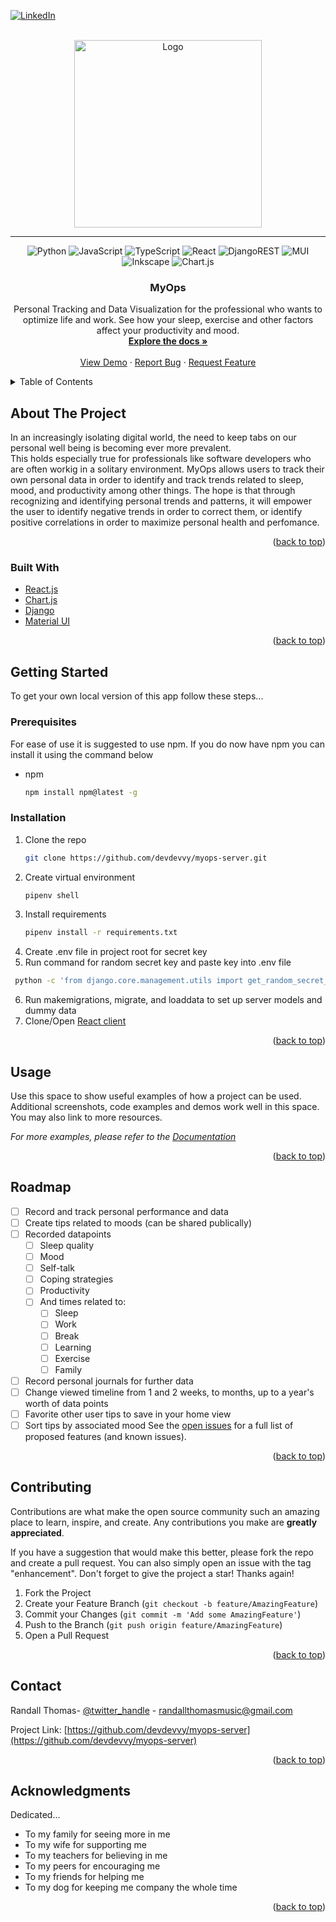 <div id="top"></div>

<!-- PROJECT SHIELDS -->
<!--
*** I'm using markdown "reference style" links for readability.
*** Reference links are enclosed in brackets [ ] instead of parentheses ( ).
*** See the bottom of this document for the declaration of the reference variables
*** for contributors-url, forks-url, etc. This is an optional, concise syntax you may use.
*** https://www.markdownguide.org/basic-syntax/#reference-style-links
-->

[![LinkedIn][linkedin-shield]][linkedin-url]


<!-- PROJECT LOGO -->
<br />
<div align="center">
  <a href="https://github.com/devdevvy/myops-server">
    <img src="https://i.imgur.com/UsFC6hJ.png" alt="Logo" width="300" height="auto">
    
  </a>
  <hr/>
  
![Python](https://img.shields.io/badge/python-3670A0?style=for-the-badge&logo=python&logoColor=ffdd54)
![JavaScript](https://img.shields.io/badge/javascript-%23323330.svg?style=for-the-badge&logo=javascript&logoColor=%23F7DF1E)
![TypeScript](https://img.shields.io/badge/typescript-%23007ACC.svg?style=for-the-badge&logo=typescript&logoColor=white)
![React](https://img.shields.io/badge/react-%2320232a.svg?style=for-the-badge&logo=react&logoColor=%2361DAFB)
![DjangoREST](https://img.shields.io/badge/DJANGO-REST-ff1709?style=for-the-badge&logo=django&logoColor=white&color=ff1709&labelColor=gray)
![MUI](https://img.shields.io/badge/MUI-%230081CB.svg?style=for-the-badge&logo=mui&logoColor=white)
![Inkscape](https://img.shields.io/badge/Inkscape-e0e0e0?style=for-the-badge&logo=inkscape&logoColor=080A13)
![Chart.js](https://img.shields.io/badge/chart.js-F5788D.svg?style=for-the-badge&logo=chart.js&logoColor=white)
  
<h3 align="center">MyOps</h3>

  <p align="center">
    Personal Tracking and Data Visualization for the professional who wants to optimize life and work. See how your sleep, exercise and other factors affect your productivity and mood.
    <br />
    <a href="https://github.com/devdevvy/repo_name"><strong>Explore the docs »</strong></a>
    <br />
    <br />
    <a href="https://github.com/devdevvy/repo_name">View Demo</a>
    ·
    <a href="https://github.com/devdevvy/repo_name/issues">Report Bug</a>
    ·
    <a href="https://github.com/devdevvy/repo_name/issues">Request Feature</a>
  </p>
</div>



<!-- TABLE OF CONTENTS -->
<details>
  <summary>Table of Contents</summary>
  <ol>
    <li>
      <a href="#about-the-project">About The Project</a>
      <ul>
        <li><a href="#built-with">Built With</a></li>
      </ul>
    </li>
    <li>
      <a href="#getting-started">Getting Started</a>
      <ul>
        <li><a href="#prerequisites">Prerequisites</a></li>
        <li><a href="#installation">Installation</a></li>
      </ul>
    </li>
    <li><a href="#usage">Usage</a></li>
    <li><a href="#roadmap">Roadmap</a></li>
    <li><a href="#contributing">Contributing</a></li>
    <li><a href="#license">License</a></li>
    <li><a href="#contact">Contact</a></li>
    <li><a href="#acknowledgments">Acknowledgments</a></li>
  </ol>
</details>



<!-- ABOUT THE PROJECT -->
## About The Project

<!-- [![Product Name Screen Shot][product-screenshot]](https://example.com) -->

   In an increasingly isolating digital world, the need to keep tabs on our personal well being is becoming ever more prevalent. 
    <br/>
    This holds especially true for professionals like software developers who are often workig in a solitary environment. 
    MyOps allows users to track their own personal data in order to identify and track trends related to sleep, mood, and productivity among other things. 
    The hope is that through recognizing and identifying personal trends and patterns, 
    it will empower the user to identify negative trends in order to correct them, 
    or identify positive correlations in order to maximize personal health and perfomance. 
<p align="right">(<a href="#top">back to top</a>)</p>



### Built With

* [React.js](https://reactjs.org/)
* [Chart.js](https://www.chartjs.org/)
* [Django](https://www.djangoproject.com/)
* [Material UI](https://mui.com/)


<p align="right">(<a href="#top">back to top</a>)</p>



<!-- GETTING STARTED -->
## Getting Started

To get your own local version of this app follow these steps...

### Prerequisites

For ease of use it is suggested to use npm. If you do now have npm you can install it using the command below
* npm
  ```sh
  npm install npm@latest -g
  ```

### Installation

1. Clone the repo
   ```sh
   git clone https://github.com/devdevvy/myops-server.git
   ```
2. Create virtual environment
   ```sh
   pipenv shell
   ```
3. Install requirements
   ```sh
   pipenv install -r requirements.txt
   ```
4. Create .env file in project root for secret key 
5. Run command for random secret key and paste key into .env file
  ```sh
   python -c 'from django.core.management.utils import get_random_secret_key; print(get_random_secret_key())'
   ```
6. Run makemigrations, migrate, and loaddata to set up server models and dummy data
7. Clone/Open [React client](github.com/devdevvy/myops-client)

<p align="right">(<a href="#top">back to top</a>)</p>



<!-- USAGE EXAMPLES -->
## Usage

Use this space to show useful examples of how a project can be used. Additional screenshots, code examples and demos work well in this space. You may also link to more resources.

_For more examples, please refer to the [Documentation](https://example.com)_

<p align="right">(<a href="#top">back to top</a>)</p>



<!-- ROADMAP -->
## Roadmap

- [ ] Record and track personal performance and data
- [ ] Create tips related to moods (can be shared publically)
- [ ] Recorded datapoints
    - [ ] Sleep quality
    - [ ] Mood
    - [ ] Self-talk
    - [ ] Coping strategies
    - [ ] Productivity
    - [ ] And times related to:
        - [ ] Sleep
        - [ ] Work
        - [ ] Break
        - [ ] Learning
        - [ ] Exercise
        - [ ] Family
- [ ] Record personal journals for further data
- [ ] Change viewed timeline from 1 and 2 weeks, to months, up to a year's worth of data points
- [ ] Favorite other user tips to save in your home view
- [ ] Sort tips by associated mood
See the [open issues](https://github.com/devdevvy/myops-server/issues) for a full list of proposed features (and known issues).

<p align="right">(<a href="#top">back to top</a>)</p>



<!-- CONTRIBUTING -->
## Contributing

Contributions are what make the open source community such an amazing place to learn, inspire, and create. Any contributions you make are **greatly appreciated**.

If you have a suggestion that would make this better, please fork the repo and create a pull request. You can also simply open an issue with the tag "enhancement".
Don't forget to give the project a star! Thanks again!

1. Fork the Project
2. Create your Feature Branch (`git checkout -b feature/AmazingFeature`)
3. Commit your Changes (`git commit -m 'Add some AmazingFeature'`)
4. Push to the Branch (`git push origin feature/AmazingFeature`)
5. Open a Pull Request

<p align="right">(<a href="#top">back to top</a>)</p>



<!-- CONTACT -->
## Contact

Randall Thomas- [@twitter_handle](https://twitter.com/twitter_handle) - randallthomasmusic@gmail.com

Project Link: [https://github.com/devdevvy/myops-server](https://github.com/devdevvy/myops-server)

<p align="right">(<a href="#top">back to top</a>)</p>



<!-- ACKNOWLEDGMENTS -->
## Acknowledgments
Dedicated...
* To my family for seeing more in me
* To my wife for supporting me
* To my teachers for believing in me
* To my peers for encouraging me
* To my friends for helping me
* To my dog for keeping me company the whole time


<p align="right">(<a href="#top">back to top</a>)</p>



<!-- MARKDOWN LINKS & IMAGES -->
<!-- https://www.markdownguide.org/basic-syntax/#reference-style-links -->
[contributors-shield]: https://img.shields.io/github/contributors/devdevvy/myops-server.svg?style=for-the-badge
[contributors-url]: https://github.com/devdevvy/myops-server/graphs/contributors
[forks-shield]: https://img.shields.io/github/forks/devdevvy/myops-server.svg?style=for-the-badge
[forks-url]: https://github.com/devdevvy/myops-server/network/members
[stars-shield]: https://img.shields.io/github/stars/devdevvy/myops-server.svg?style=for-the-badge
[stars-url]: https://github.com/devdevvy/myops-server/stargazers
[issues-shield]: https://img.shields.io/github/issues/devdevvy/myops-server.svg?style=for-the-badge
[issues-url]: https://github.com/devdevvy/myops-server/issues
[license-shield]: https://img.shields.io/github/license/devdevvy/myops-server.svg?style=for-the-badge
[license-url]: https://github.com/devdevvy/myops-server/blob/master/LICENSE.txt
[linkedin-shield]: https://img.shields.io/badge/-LinkedIn-black.svg?style=for-the-badge&logo=linkedin&colorB=555
[linkedin-url]: https://linkedin.com/in/randall-thomas-music
[product-screenshot]: images/screenshot.png
